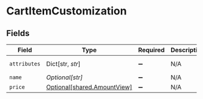 # CartItemCustomization


## Fields

| Field                                                            | Type                                                             | Required                                                         | Description                                                      | Example                                                          |
| ---------------------------------------------------------------- | ---------------------------------------------------------------- | ---------------------------------------------------------------- | ---------------------------------------------------------------- | ---------------------------------------------------------------- |
| `attributes`                                                     | Dict[str, *str*]                                                 | :heavy_minus_sign:                                               | N/A                                                              | [object Object]                                                  |
| `name`                                                           | *Optional[str]*                                                  | :heavy_minus_sign:                                               | N/A                                                              |                                                                  |
| `price`                                                          | [Optional[shared.AmountView]](../../models/shared/amountview.md) | :heavy_minus_sign:                                               | N/A                                                              |                                                                  |